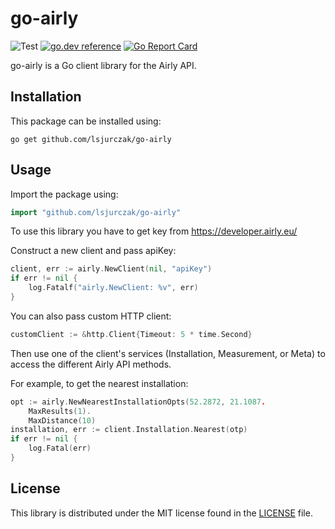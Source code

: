 go-airly
=======
![Test](https://github.com/lsjurczak/go-airly/workflows/Test/badge.svg?branch=master)
[![go.dev reference](https://img.shields.io/badge/go.dev-reference-007d9c?logo=go&logoColor=white&style=flat-square)](https://pkg.go.dev/github.com/lsjurczak/go-airly?)
[![Go Report Card](https://goreportcard.com/badge/github.com/lsjurczak/go-airly)](https://goreportcard.com/report/github.com/lsjurczak/go-airly)

go-airly is a Go client library for the Airly API.

Installation
------------
This package can be installed using:

	go get github.com/lsjurczak/go-airly

Usage
-----

Import the package using:

```go
import "github.com/lsjurczak/go-airly"
```

To use this library you have to get key from https://developer.airly.eu/

Construct a new client and pass apiKey:

```go
client, err := airly.NewClient(nil, "apiKey")
if err != nil {
	log.Fatalf("airly.NewClient: %v", err)
}
```

You can also pass custom HTTP client:
```go
customClient := &http.Client{Timeout: 5 * time.Second}
```

Then use one of the client's services (Installation, Measurement, or Meta) to access the
different Airly API methods.

For example, to get the nearest installation:

```go
opt := airly.NewNearestInstallationOpts(52.2872, 21.1087.
    MaxResults(1).
    MaxDistance(10)
installation, err := client.Installation.Nearest(otp)
if err != nil {
    log.Fatal(err)
}
```

License
-----

This library is distributed under the MIT license found in the [LICENSE](./LICENSE) file.
